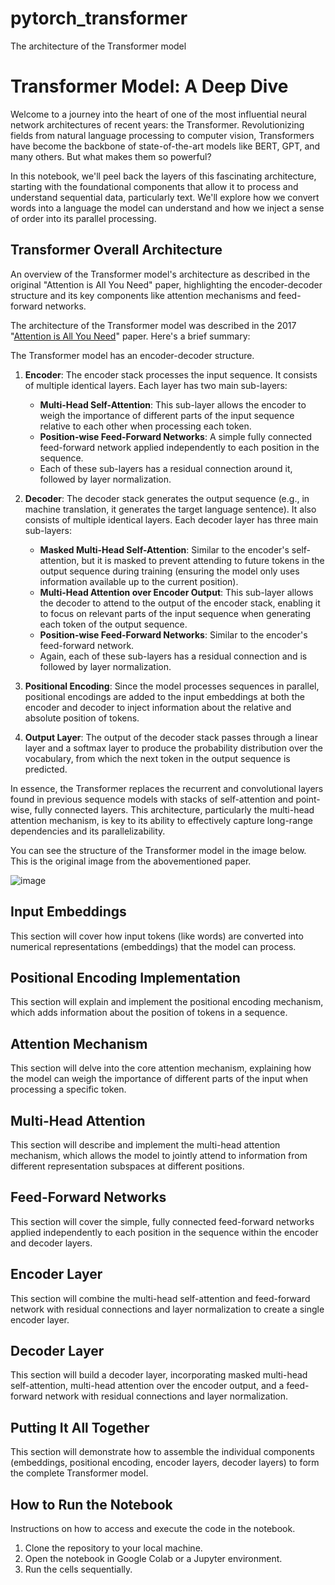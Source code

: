# pytorch_transformer
The architecture of the Transformer model

# Transformer Model: A Deep Dive

Welcome to a journey into the heart of one of the most influential neural network architectures of recent years: the Transformer. Revolutionizing fields from natural language processing to computer vision, Transformers have become the backbone of state-of-the-art models like BERT, GPT, and many others. But what makes them so powerful?

In this notebook, we'll peel back the layers of this fascinating architecture, starting with the foundational components that allow it to process and understand sequential data, particularly text. We'll explore how we convert words into a language the model can understand and how we inject a sense of order into its parallel processing.

## Transformer Overall Architecture

An overview of the Transformer model's architecture as described in the original "Attention is All You Need" paper, highlighting the encoder-decoder structure and its key components like attention mechanisms and feed-forward networks.

The architecture of the Transformer model was described in the 2017 "[Attention is All You Need](https://arxiv.org/abs/1706.03762)" paper. Here's a brief summary:

The Transformer model has an encoder-decoder structure.

1.  **Encoder**: The encoder stack processes the input sequence. It consists of multiple identical layers. Each layer has two main sub-layers:
    *   **Multi-Head Self-Attention**: This sub-layer allows the encoder to weigh the importance of different parts of the input sequence relative to each other when processing each token.
    *   **Position-wise Feed-Forward Networks**: A simple fully connected feed-forward network applied independently to each position in the sequence.
    *   Each of these sub-layers has a residual connection around it, followed by layer normalization.

2.  **Decoder**: The decoder stack generates the output sequence (e.g., in machine translation, it generates the target language sentence). It also consists of multiple identical layers. Each decoder layer has three main sub-layers:
    *   **Masked Multi-Head Self-Attention**: Similar to the encoder's self-attention, but it is masked to prevent attending to future tokens in the output sequence during training (ensuring the model only uses information available up to the current position).
    *   **Multi-Head Attention over Encoder Output**: This sub-layer allows the decoder to attend to the output of the encoder stack, enabling it to focus on relevant parts of the input sequence when generating each token of the output sequence.
    *   **Position-wise Feed-Forward Networks**: Similar to the encoder's feed-forward network.
    *   Again, each of these sub-layers has a residual connection and is followed by layer normalization.

3.  **Positional Encoding**: Since the model processes sequences in parallel, positional encodings are added to the input embeddings at both the encoder and decoder to inject information about the relative and absolute position of tokens.

4.  **Output Layer**: The output of the decoder stack passes through a linear layer and a softmax layer to produce the probability distribution over the vocabulary, from which the next token in the output sequence is predicted.

In essence, the Transformer replaces the recurrent and convolutional layers found in previous sequence models with stacks of self-attention and point-wise, fully connected layers. This architecture, particularly the multi-head attention mechanism, is key to its ability to effectively capture long-range dependencies and its parallelizability.

You can see the structure of the Transformer model in the image below. This is the original image from the abovementioned paper.

![image](https://github.com/user-attachments/assets/911a4278-7d74-4761-842e-cd81d259a0da)


## Input Embeddings

This section will cover how input tokens (like words) are converted into numerical representations (embeddings) that the model can process.

## Positional Encoding Implementation

This section will explain and implement the positional encoding mechanism, which adds information about the position of tokens in a sequence.

## Attention Mechanism

This section will delve into the core attention mechanism, explaining how the model can weigh the importance of different parts of the input when processing a specific token.

## Multi-Head Attention

This section will describe and implement the multi-head attention mechanism, which allows the model to jointly attend to information from different representation subspaces at different positions.

## Feed-Forward Networks

This section will cover the simple, fully connected feed-forward networks applied independently to each position in the sequence within the encoder and decoder layers.

## Encoder Layer

This section will combine the multi-head self-attention and feed-forward network with residual connections and layer normalization to create a single encoder layer.

## Decoder Layer

This section will build a decoder layer, incorporating masked multi-head self-attention, multi-head attention over the encoder output, and a feed-forward network with residual connections and layer normalization.

## Putting It All Together

This section will demonstrate how to assemble the individual components (embeddings, positional encoding, encoder layers, decoder layers) to form the complete Transformer model.

## How to Run the Notebook

Instructions on how to access and execute the code in the notebook.

1.  Clone the repository to your local machine.
2.  Open the notebook in Google Colab or a Jupyter environment.
3.  Run the cells sequentially.
